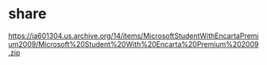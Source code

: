 # share

https://ia601304.us.archive.org/14/items/MicrosoftStudentWithEncartaPremium2009/Microsoft%20Student%20With%20Encarta%20Premium%202009.zip

